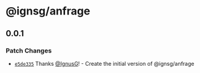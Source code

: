 # @ignsg/anfrage

## 0.0.1

### Patch Changes

- [`e5de335`](https://github.com/IgnusG/anfrage/commit/e5de3350391eb77b7884ad8d014c17dd45b6c571) Thanks [@IgnusG](https://github.com/IgnusG)! - Create the initial version of @ignsg/anfrage
